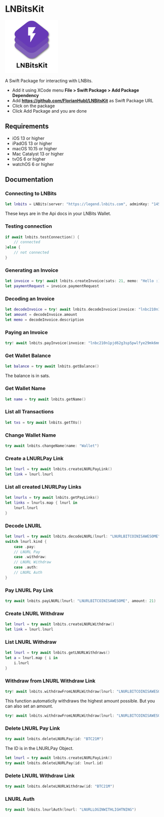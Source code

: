 # LNBitsKit

<img src="https://github.com/FlorianHubl/LNBitsKit/blob/main/LNBitsKit.png" width="173" height="173">

A Swift Package for interacting with LNBits.

- Add it using XCode menu **File > Swift Package > Add Package Dependency**
- Add **https://github.com/FlorianHubl/LNBitsKit** as Swift Package URL
- Click on the package
- Click Add Package and you are done

## Requirements

- iOS 13 or higher
- iPadOS 13 or higher
- macOS 10.15 or higher
- Mac Catalyst 13 or higher
- tvOS 6 or higher
- watchOS 6 or higher

## Documentation

### Connecting to LNBits

```swift
let lnbits = LNBits(server: "https://legend.lnbits.com", adminKey: "145a510c4ce1496e827e1fc34934b980", invoiceKey: "a04c53fec8524ba3aa63d8385e41c288")
```

These keys are in the Api docs in your LNBits Wallet.

### Testing connection

```swift
if await lnbits.testConnection() {
    // connected
}else {
    // not connected
}
```

### Generating an Invoice

```swift
let invoice = try! await lnbits.createInvoice(sats: 21, memo: "Hello :)")
let paymentRequest = invoice.paymentRequest
```

### Decoding an Invoice

```swift
let decodeInvoice = try! await lnbits.decodeInvoice(invoice: "lnbc210n1pjd62g3sp5pwlfye29mk6mmsxzhj8w3cvq4va3tu2uwj2klwjqpguzhw67x38qpp5upej4ls9ytz7ard5ttq93m4ngrz6uw20tgv0jskmmvgv9y0e40wqdq2f38xy6t5wvxqzjccqpjrzjqw6lfdpjecp4d5t0gxk5khkrzfejjxyxtxg5exqsd95py6rhwwh72rpgrgqq3hcqqgqqqqlgqqqqqqgq9q9qxpqysgq9szuwpy2kd7ksk9vsgdnef9z0pdzdermcya50dd7ncgemzzlqptyukew6zd
let amount = decodeInvoice.amount
let memo = decodeInvoice.description
```

### Paying an Invoice

```swift
try! await lnbits.payInvoice(invoice: "lnbc210n1pjd62g3sp5pwlfye29mk6mmsxzhj8w3cvq4va3tu2uwj2klwjqpguzhw67x38qpp5upej4ls9ytz7ard5ttq93m4ngrz6uw20tgv0jskmmvgv9y0e40wqdq2f38xy6t5wvxqzjccqpjrzjqw6lfdpjecp4d5t0gxk5khkrzfejjxyxtxg5exqsd95py6rhwwh72rpgrgqq3hcqqgqqqqlgqqqqqqgq9q9qxpqysgq9szuwpy2kd7ksk9vsgdnef9z0pdzdermcya50dd7ncgemzzlqptyukew6zd2m0ynan6shxv0s02qxvgzkapdfvps59vzx550hul6g0gp0937wp")
```

### Get Wallet Balance

```swift
let balance = try await lnbits.getBalance()
```

The balance is in sats.

### Get Wallet Name

```swift
let name = try await lnbits.getName()
```

### List all Transactions

```swift
let txs = try await lnbits.getTXs()
```

### Change Wallet Name

```swift
try await lnbits.changeName(name: "Wallet")
```

### Create a LNURLPay Link

```swift
let lnurl = try await lnbits.createLNURLPayLink()
let link = lnurl.lnurl
```

### List all created LNURLPay Links

```swift
let lnurls = try await lnbits.getPayLinks()
let links = lnurls.map { lnurl in
    lnurl.lnurl
}
```

### Decode LNURL

```swift
let lnurl = try await lnbits.decodeLNURL(lnurl: "LNURLBITCOINISAWESOME")
switch lnurl.kind {
    case .pay:
    // LNURL Pay
    case .withdraw:
    // LNURL Withdraw
    case .auth:
    // LNURL Auth
}
```

### Pay LNURL Pay Link
```swift
try await lnbits.payLNURL(lnurl: "LNURLBITCOINISAWESOME", amount: 21)
```

### Create LNURL Withdraw
```swift
let lnurl = try await lnbits.createLNURLWithdraw()
let link = lnurl.lnurl
```

### List LNURL Withdraw
```swift
let lnurl = try await lnbits.getLNURLWithdraws()
let a = lnurl.map { i in
    i.lnurl
}
```

### Withdraw from LNURL Withdraw Link
```swift
try! await lnbits.withdrawFromLNURLWithdraw(lnurl: "LNURLBITCOINISAWESOME")
```

This function automaticlly withdraws the highest amount possible. 
But you can also set an amount.

```swift
try! await lnbits.withdrawFromLNURLWithdraw(lnurl: "LNURLBITCOINISAWESOME", amount: 21)
```

### Delete LNURL Pay Link
```swift
try await lnbits.deleteLNURLPay(id: "BTC21M")
```

The ID is in the LNURLPay Object.

```swift
let lnurl = try await lnbits.createLNURLPayLink()
try await lnbits.deleteLNURLPay(id: lnurl.id)
```

### Delete LNURL Withdraw Link

```swift
try await lnbits.deleteLNURLWithdraw(id: "BTC21M")
```

### LNURL Auth

```swift
try await lnbits.lnurlAuth(lnurl: "LNURLLOGINWITHLIGHTNING")
```

